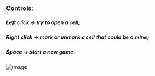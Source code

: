 ### Controls: 
##### Left click -> try to open a cell; 
##### Right click -> mark or unmark a cell that could be a mine; 
##### Space -> start a new game.

![image](https://user-images.githubusercontent.com/102317313/212754058-b172c0fd-0237-4c61-a686-266afc9d0b9f.png)

